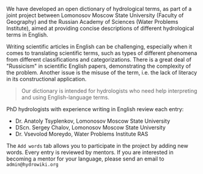 We have developed an open dictionary of hydrological terms, as part of a joint project between Lomonosov Moscow State University (Faculty of Geography) and the Russian Academy of Sciences (Water Problems Institute), aimed at providing concise descriptions of different hydrological terms in English.

Writing scientific articles in English can be challenging, especially when it comes to translating scientific terms, such as types of different phenomena from different classifications and categorizations. There is a great deal of "Russicism" in scientific English papers, demonstrating the complexity of the problem. Another issue is the misuse of the term, i.e. the lack of literacy in its constructional application.

>Our dictionary is intended for hydrologists who need help interpreting and
using English-language terms.

PhD hydrologists with experience writing in English review each entry:

- Dr. Anatoly Tsyplenkov, Lomonosov Moscow State University
- DScn. Sergey Chalov, Lomonosov Moscow State University
- Dr. Vsevolod Moreydo, Water Problems Institute RAS

The `Add words` tab allows you to participate in the project by adding new words. Every entry is reviewed by mentors. If you are interested in becoming a mentor for your language, please send an email to `admin@hydrowiki.org`
